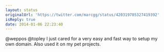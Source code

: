```yaml
---
layout: status
originalUrl: 'https://twitter.com/marcgg/status/420319785327419392'
isReply: true
date: 2014-01-06 22:23:40
---
```


@weppos @topley I just cared for a very easy and fast way to setup my own domain. Also used it on my pet projects.
